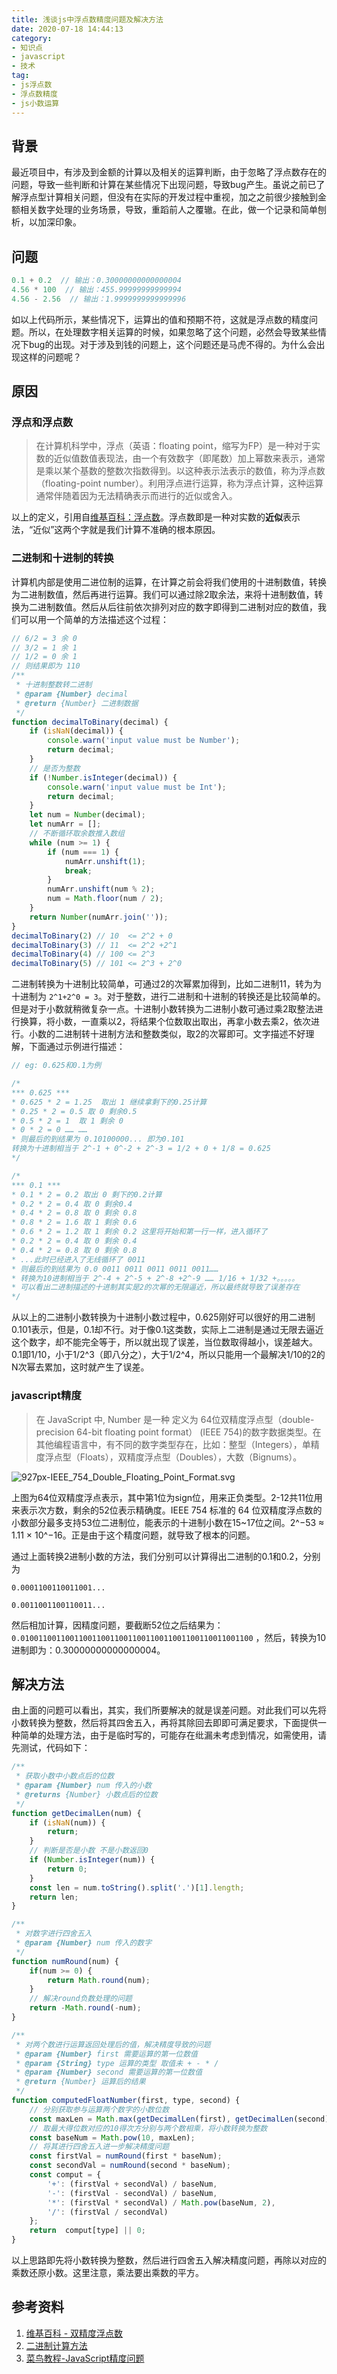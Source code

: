 ```yaml
---
title: 浅谈js中浮点数精度问题及解决方法
date: 2020-07-18 14:44:13
category:
- 知识点
- javascript
- 技术
tag:
- js浮点数
- 浮点数精度
- js小数运算
---
```


## 背景

最近项目中，有涉及到金额的计算以及相关的运算判断，由于忽略了浮点数存在的问题，导致一些判断和计算在某些情况下出现问题，导致bug产生。虽说之前已了解浮点型计算相关问题，但没有在实际的开发过程中重视，加之之前很少接触到金额相关数字处理的业务场景，导致，重蹈前人之覆辙。在此，做一个记录和简单刨析，以加深印象。

## 问题
<!-- more -->
```javascript
0.1 + 0.2  // 输出：0.30000000000000004
4.56 * 100  // 输出：455.99999999999994
4.56 - 2.56  // 输出：1.9999999999999996
```

如以上代码所示，某些情况下，运算出的值和预期不符，这就是浮点数的精度问题。所以，在处理数字相关运算的时候，如果忽略了这个问题，必然会导致某些情况下bug的出现。对于涉及到钱的问题上，这个问题还是马虎不得的。为什么会出现这样的问题呢？

## 原因

### 浮点和浮点数

>在计算机科学中，浮点（英语：floating point，缩写为FP）是一种对于实数的近似值数值表现法，由一个有效数字（即尾数）加上幂数来表示，通常是乘以某个基数的整数次指数得到。以这种表示法表示的数值，称为浮点数（floating-point number）。利用浮点进行运算，称为浮点计算，这种运算通常伴随着因为无法精确表示而进行的近似或舍入。

以上的定义，引用自[维基百科：浮点数](https://zh.wikipedia.org/wiki/%E6%B5%AE%E7%82%B9%E6%95%B0)。浮点数即是一种对实数的**近似**表示法，“近似”这两个字就是我们计算不准确的根本原因。

### 二进制和十进制的转换

计算机内部是使用二进位制的运算，在计算之前会将我们使用的十进制数值，转换为二进制数值，然后再进行运算。我们可以通过除2取余法，来将十进制数值，转换为二进制数值。然后从后往前依次排列对应的数字即得到二进制对应的数值，我们可以用一个简单的方法描述这个过程：

```javascript
// 6/2 = 3 余 0
// 3/2 = 1 余 1
// 1/2 = 0 余 1
// 则结果即为 110
/**
 * 十进制整数转二进制
 * @param {Number} decimal
 * @return {Number} 二进制数据
 */
function decimalToBinary(decimal) {
    if (isNaN(decimal)) {
        console.warn('input value must be Number');
        return decimal;
    }
    // 是否为整数
    if (!Number.isInteger(decimal)) {
        console.warn('input value must be Int');
        return decimal;
    }
    let num = Number(decimal);
    let numArr = [];
    // 不断循环取余数推入数组
    while (num >= 1) {
        if (num === 1) {
            numArr.unshift(1);
            break;
        }
        numArr.unshift(num % 2);
        num = Math.floor(num / 2);
    }
    return Number(numArr.join(''));
} 
decimalToBinary(2) // 10  <= 2^2 + 0
decimalToBinary(3) // 11  <= 2^2 +2^1
decimalToBinary(4) // 100 <= 2^3
decimalToBinary(5) // 101 <= 2^3 + 2^0
```

二进制转换为十进制比较简单，可通过2的次幂累加得到，比如二进制11，转为为十进制为 `2^1+2^0 = 3`。对于整数，进行二进制和十进制的转换还是比较简单的。但是对于小数就稍微复杂一点。十进制小数转换为二进制小数可通过乘2取整法进行换算，将小数，一直乘以2，将结果个位数取出取出，再拿小数去乘2，依次进行。小数的二进制转十进制方法和整数类似，取2的次幂即可。文字描述不好理解，下面通过示例进行描述：

```javascript
// eg: 0.625和0.1为例

/*
*** 0.625 ***
* 0.625 * 2 = 1.25  取出 1 继续拿剩下的0.25计算
* 0.25 * 2 = 0.5 取 0 剩余0.5
* 0.5 * 2 = 1  取 1 剩余 0 
* 0 * 2 = 0 …… ……
* 则最后的到结果为 0.10100000... 即为0.101  
转换为十进制相当于 2^-1 + 0^-2 + 2^-3 = 1/2 + 0 + 1/8 = 0.625
*/

/*
*** 0.1 ***
* 0.1 * 2 = 0.2 取出 0 剩下的0.2计算
* 0.2 * 2 = 0.4 取 0 剩余0.4
* 0.4 * 2 = 0.8 取 0 剩余 0.8
* 0.8 * 2 = 1.6 取 1 剩余 0.6
* 0.6 * 2 = 1.2 取 1 剩余 0.2 这里将开始和第一行一样，进入循环了
* 0.2 * 2 = 0.4 取 0 剩余 0.4
* 0.4 * 2 = 0.8 取 0 剩余 0.8
* ...此时已经进入了无线循环了 0011
* 则最后的到结果为 0.0 0011 0011 0011 0011 0011……
* 转换为10进制相当于 2^-4 + 2^-5 + 2^-8 +2^-9 …… 1/16 + 1/32 +。。。。。
* 可以看出二进制描述的十进制其实是2的次幂的无限逼近，所以最终就导致了误差存在
*/
```

从以上的二进制小数转换为十进制小数过程中，0.625刚好可以很好的用二进制0.101表示，但是，0.1却不行。对于像0.1这类数，实际上二进制是通过无限去逼近这个数字，却不能完全等于，所以就出现了误差，当位数取得越小，误差越大。0.1即1/10，小于1/2^3（即八分之），大于1/2^4，所以只能用一个最解决1/10的2的N次幂去累加，这时就产生了误差。

### javascript精度

> 在 JavaScript 中, Number 是一种 定义为 64位双精度浮点型（double-precision 64-bit floating point format） (IEEE 754)的数字数据类型。在其他编程语言中，有不同的数字类型存在，比如：整型（Integers），单精度浮点型（Floats），双精度浮点型（Doubles），大数（Bignums）。

![927px-IEEE_754_Double_Floating_Point_Format.svg](http://qncdn.yunishare.cn/927px-IEEE_754_Double_Floating_Point_Format.svg.png@water)

上图为64位双精度浮点表示，其中第1位为sign位，用来正负类型。2-12共11位用来表示次方数，剩余的52位表示精确度。IEEE 754 标准的 64 位双精度浮点数的小数部分最多支持53位二进制位，能表示的十进制小数在15~17位之间。2^−53 ≈ 1.11 × 10^−16。正是由于这个精度问题，就导致了根本的问题。

通过上面转换2进制小数的方法，我们分别可以计算得出二进制的0.1和0.2，分别为

`0.0001100110011001...`

`0.0011001100110011...`

然后相加计算，因精度问题，要截断52位之后结果为：`0.0100110011001100110011001100110011001100110011001100` ，然后，转换为10进制即为：0.30000000000000004。

## 解决方法

由上面的问题可以看出，其实，我们所要解决的就是误差问题。对此我们可以先将小数转换为整数，然后将其四舍五入，再将其除回去即即可满足要求，下面提供一种简单的处理方法，由于是临时写的，可能存在纰漏未考虑到情况，如需使用，请先测试，代码如下：

```javascript
/**
 * 获取小数中小数点后的位数
 * @param {Number} num 传入的小数
 * @returns {Number} 小数点后的位数
 */
function getDecimalLen(num) {
    if (isNaN(num)) {
        return;
    }
    // 判断是否是小数 不是小数返回0
    if (Number.isInteger(num)) {
        return 0;
    }
    const len = num.toString().split('.')[1].length;
    return len;
}

/**
 * 对数字进行四舍五入
 * @param {Number} num 传入的数字 
 */
function numRound(num) {
    if(num >= 0) {
        return Math.round(num);
    }
    // 解决round负数处理的问题
    return -Math.round(-num);
}

/**
 * 对两个数进行运算返回处理后的值，解决精度导致的问题
 * @param {Number} first 需要运算的第一位数值
 * @param {String} type 运算的类型 取值未 + - * /
 * @param {Number} second 需要运算的第一位数值
 * @return {Number} 运算后的结果
 */
function computedFloatNumber(first, type, second) {
    // 分别获取参与运算两个数字的小数位数
    const maxLen = Math.max(getDecimalLen(first), getDecimalLen(second));
    // 取最大得位数对应的10得次方分别与两个数相乘，将小数转换为整数
    const baseNum = Math.pow(10, maxLen);
    // 将其进行四舍五入进一步解决精度问题
    const firstVal = numRound(first * baseNum);
    const secondVal = numRound(second * baseNum);
    const comput = {
        '+': (firstVal + secondVal) / baseNum,
        '-': (firstVal - secondVal) / baseNum,
        '*': (firstVal * secondVal) / Math.pow(baseNum, 2),
        '/': (firstVal / secondVal)
    };
    return  comput[type] || 0;
}
```

以上思路即先将小数转换为整数，然后进行四舍五入解决精度问题，再除以对应的乘数还原小数。这里注意，乘法要出乘数的平方。

## 参考资料

1. [维基百科 - 双精度浮点数](https://en.wikipedia.org/wiki/Double-precision_floating-point_format)
2. [二进制计算方法](https://www.jianshu.com/p/560aba49c9a4)
3. [菜鸟教程-JavaScript精度问题](https://www.runoob.com/w3cnote/js-precision-problem-and-solution.html)

